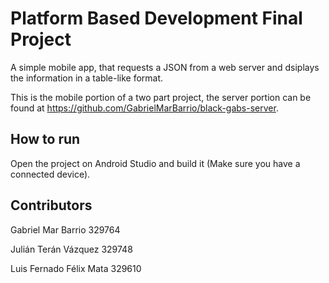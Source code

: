 # Platform Based Development Final Project

A simple mobile app, that requests a JSON from a web server and dsiplays the information in a table-like format.

This is the mobile portion of a two part project, the server portion can be found at https://github.com/GabrielMarBarrio/black-gabs-server.

## How to run

Open the project on Android Studio and build it (Make sure you have a connected device).

## Contributors
Gabriel Mar Barrio 329764

Julián Terán Vázquez 329748

Luis Fernado Félix Mata 329610